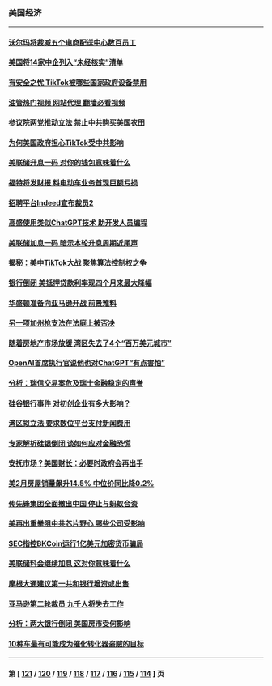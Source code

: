 ### 美国经济
---
#### [沃尔玛将裁减五个电商配送中心数百员工](../../pages/ncid1078158/n13957135.md?03241245) 
#### [美国将14家中企列入“未经核实”清单](../../pages/ncid1078158/n13956999.md?03241245) 
#### [有安全之忧 TikTok被哪些国家政府设备禁用](../../pages/ncid1078158/n13956948.md?03241245) 
#### [油管热门视频 网站代理 翻墙必看视频](http://138.2.39.72:81/youtube.html?epic-marker?03241245)
#### [参议院两党推动立法 禁止中共购买美国农田](../../pages/ncid1078158/n13956955.md?03241245) 
#### [为何美国政府担心TikTok受中共影响](../../pages/ncid1078158/n13956931.md?03241245) 
#### [美联储升息一码 对你的钱包意味着什么](../../pages/ncid1078158/n13956303.md?03241245) 
#### [福特将发财报 料电动车业务首现巨额亏损](../../pages/ncid1078158/n13956300.md?03241245) 
#### [招聘平台Indeed宣布裁员2](../../pages/ncid1078158/n13956258.md?03241245) 
#### [高盛使用类似ChatGPT技术 助开发人员编程](../../pages/ncid1078158/n13956030.md?03241245) 
#### [美联储加息一码 暗示本轮升息周期近尾声](../../pages/ncid1078158/n13956192.md?03241245) 
#### [揭秘：美中TikTok大战 聚焦算法控制权之争](../../pages/ncid1078158/n13956048.md?03241245) 
#### [银行倒闭 美抵押贷款利率现四个月来最大降幅](../../pages/ncid1078158/n13956084.md?03241245) 
#### [华盛顿准备向亚马逊开战 前景难料](../../pages/ncid1078158/n13955345.md?03241245) 
#### [另一项加州枪支法在法庭上被否决](../../pages/ncid1078158/n13955755.md?03241245) 
#### [随着房地产市场放缓 湾区失去了4个“百万美元城市”](../../pages/ncid1078158/n13955750.md?03241245) 
#### [OpenAI首席执行官说他也对ChatGPT“有点害怕”](../../pages/ncid1078158/n13955744.md?03241245) 
#### [分析：瑞信交易案危及瑞士金融稳定的声誉](../../pages/ncid1078158/n13955510.md?03241245) 
#### [硅谷银行事件 对初创企业有多大影响？](../../pages/ncid1078158/n13955670.md?03241245) 
#### [湾区拟立法 要求数位平台支付新闻费用](../../pages/ncid1078158/n13955618.md?03241245) 
#### [专家解析硅银倒闭 谈如何应对金融恐慌](../../pages/ncid1078158/n13955601.md?03241245) 
#### [安抚市场？美国财长：必要时政府会再出手](../../pages/ncid1078158/n13955464.md?03241245) 
#### [美2月房屋销量飙升14.5% 中位价同比降0.2%](../../pages/ncid1078158/n13955457.md?03241245) 
#### [传先锋集团全面撤出中国 停止与蚂蚁合资](../../pages/ncid1078158/n13955259.md?03241245) 
#### [美再出重拳阻中共芯片野心 哪些公司受影响](../../pages/ncid1078158/n13955288.md?03241245) 
#### [SEC指控BKCoin运行1亿美元加密货币骗局](../../pages/ncid1078158/n13954846.md?03241245) 
#### [美联储料会继续加息 这对你意味着什么](../../pages/ncid1078158/n13954694.md?03241245) 
#### [摩根大通建议第一共和银行增资或出售](../../pages/ncid1078158/n13954687.md?03241245) 
#### [亚马逊第二轮裁员 九千人将失去工作](../../pages/ncid1078158/n13954617.md?03241245) 
#### [分析：两大银行倒闭 美国房市受何影响](../../pages/ncid1078158/n13954244.md?03241245) 
#### [10种车最有可能成为催化转化器盗贼的目标](../../pages/ncid1078158/n13954268.md?03241245) 

---
#### 第 [ [121](./121.md?03241245) / [120](./120.md?03241245) / [119](./119.md?03241245) / [118](./118.md?03241245) / [117](./117.md?03241245) / [116](./116.md?03241245) / [115](./115.md?03241245) / [114](./114.md?03241245) ] 页
